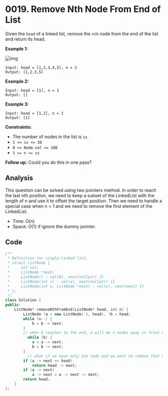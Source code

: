 # 0019. Remove Nth Node From End of List

Given the `head` of a linked list, remove the `nth` node from the end of the list and return its head.

 

**Example 1:**

![img](https://assets.leetcode.com/uploads/2020/10/03/remove_ex1.jpg)

```
Input: head = [1,2,3,4,5], n = 2
Output: [1,2,3,5]
```

**Example 2:**

```
Input: head = [1], n = 1
Output: []
```

**Example 3:**

```
Input: head = [1,2], n = 1
Output: [1]
```

 

**Constraints:**

- The number of nodes in the list is `sz`.
- `1 <= sz <= 30`
- `0 <= Node.val <= 100`
- `1 <= n <= sz`

 

**Follow up:** Could you do this in one pass?

## Analysis

This question can be solved using two pointers method. In order to reach the last nth position, we need to keep a subset of the LinkedList with the length of n and use it to offset the target position. Then we need to handle a special case when n = 1 and we need to remove the first element of the LinkedList.

 * Time: $O(n)$
 * Space: $O(1)$ if ignore the dummy pointer.

## Code

```c++
/**
 * Definition for singly-linked list.
 * struct ListNode {
 *     int val;
 *     ListNode *next;
 *     ListNode() : val(0), next(nullptr) {}
 *     ListNode(int x) : val(x), next(nullptr) {}
 *     ListNode(int x, ListNode *next) : val(x), next(next) {}
 * };
 */
class Solution {
public:
    ListNode* removeNthFromEnd(ListNode* head, int n) {
        ListNode *a = new ListNode(-1, head), *b = head;
        while (n--) {
            b = b -> next;
        }
        // when b reaches to the end, a will be n nodes away in front of b
		  while (b) {
            a = a -> next;
            b = b -> next;
        }
		  // what if we have only one node and we want to remove that one?
        if (a -> next == head) 
            return head -> next;
        if (a -> next)
            a -> next = a -> next -> next;
        return head;
    }
};
```

